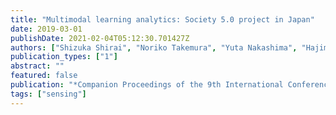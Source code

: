 ```yaml
---
title: "Multimodal learning analytics: Society 5.0 project in Japan"
date: 2019-03-01
publishDate: 2021-02-04T05:12:30.701427Z
authors: ["Shizuka Shirai", "Noriko Takemura", "Yuta Nakashima", "Hajime Nagahara", "Haruo Takemura"]
publication_types: ["1"]
abstract: ""
featured: false
publication: "*Companion Proceedings of the 9th International Conference on Learning Analytics & Knowledge*"
tags: ["sensing"]
---
```



